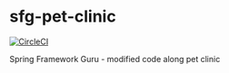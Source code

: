 # sfg-pet-clinic

[![CircleCI](https://circleci.com/gh/PatForAll/sfg-pet-clinic/tree/main.svg?style=svg)](https://circleci.com/gh/PatForAll/sfg-pet-clinic/tree/main)

Spring Framework Guru - modified code along pet clinic
